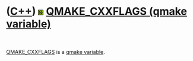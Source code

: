 



 

 

 

 

 

([C++](Cpp.htm)) ![Qt](PicQt.png) [QMAKE\_CXXFLAGS (qmake variable)](CppQmakeCxx_flags.htm)
===========================================================================================

 

[QMAKE\_CXXFLAGS](CppQmakeCxx_flags.htm) is a [qmake
variable](CppQmakeVariable.htm).

 

 

 

 

 





 



